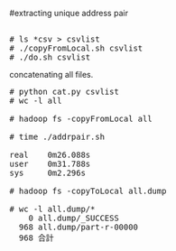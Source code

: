 #extracting unique address pair

<pre>

# ls *csv > csvlist
# ./copyFromLocal.sh csvlist
# ./do.sh csvlist
</pre>

concatenating all files.

<pre>
# python cat.py csvlist 
# wc -l all

# hadoop fs -copyFromLocal all

# time ./addrpair.sh 

real    0m26.088s
user    0m31.788s
sys     0m2.296s

# hadoop fs -copyToLocal all.dump

# wc -l all.dump/*                                                                  
    0 all.dump/_SUCCESS
  968 all.dump/part-r-00000
  968 合計

</pre>